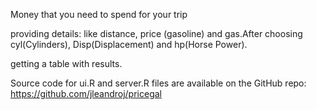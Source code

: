 Money that you need to spend for your trip

providing details: like distance, price (gasoline) and gas.After choosing cyl(Cylinders), Disp(Displacement) and hp(Horse Power).

getting a table with results.

Source code for ui.R and server.R files are available on the GitHub repo: https://github.com/jleandroj/pricegal 